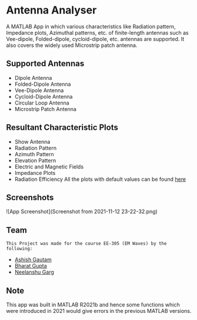 
# Antenna Analyser

A MATLAB App in which various characteristics like Radiation pattern, Impedance plots, Azimuthal patterns, etc. of finite-length antennas such as Vee-dipole, Folded-dipole, cycloid-dipole, etc. antennas are supported. It also covers the widely used Microstrip patch antenna.


## Supported Antennas
- Dipole Antenna
- Folded-Dipole Antenna
- Vee-Dipole Antenna
- Cycloid-Dipole Antenna
- Circular Loop Antenna
- Microstrip Patch Antenna

## Resultant Characteristic Plots

- Show Antenna
- Radiation Pattern
- Azimuth Pattern
- Elevation Pattern
- Electric and Magnetic Fields
- Impedance Plots
- Radiation Efficiency
All the plots with default values can be found [here](https://drive.google.com/file/d/11QP35GiQJoWTvk9brPBc-FaFTQho1vDH/view?usp=sharing)


## Screenshots

![App Screenshot](Screenshot from 2021-11-12 23-22-32.png)


## Team
    This Project was made for the course EE-305 (EM Waves) by the following:
- [Ashish Gautam](https://github.com/geek-ash)
- [Bharat Gupta](https://github.com/Bharatkgupta)
- [Neelanshu Garg](https://github.com/Darkrevenger-crypto)

## Note

This app was built in MATLAB R2021b and hence some functions which were introduced in 2021 would give errors in the previous MATLAB versions.

